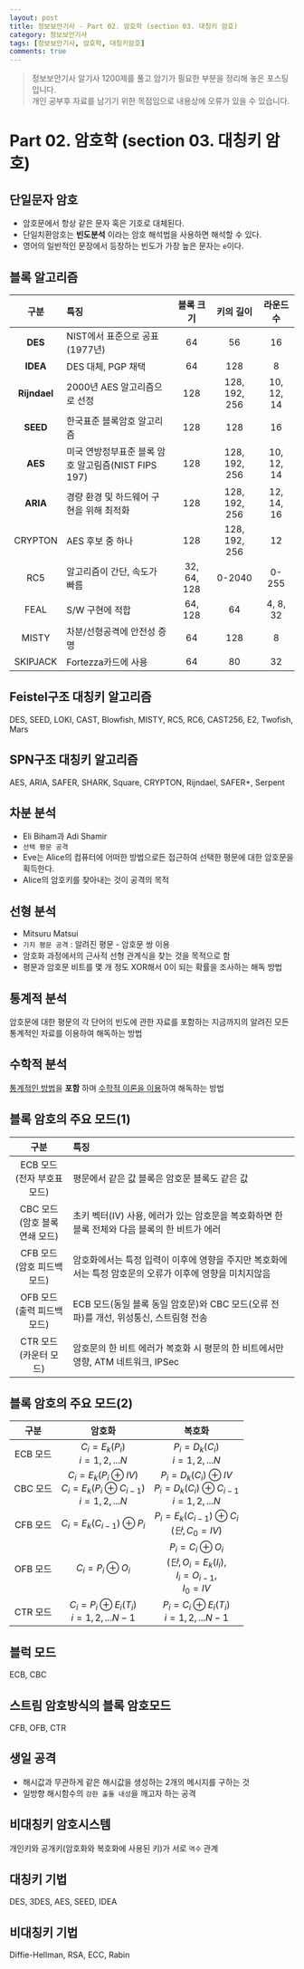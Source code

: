```yaml
---
layout: post
title: 정보보안기사 - Part 02. 암호학 (section 03. 대칭키 암호)
category: 정보보안기사
tags: [정보보안기사, 암호학, 대칭키암호]
comments: true
---
```

> 정보보안기사 알기사 1200제를 풀고 암기가 필요한 부분을 정리해 놓은 포스팅입니다.  
개인 공부후 자료를 남기기 위한 목점임으로 내용상에 오류가 있을 수 있습니다.

# Part 02. 암호학 (section 03. 대칭키 암호)
## 단일문자 암호
- 암호문에서 항상 같은 문자 혹은 기호로 대체된다.
- 단일치환암호는 **빈도분석** 이라는 암호 해석법을 사용하면 해석할 수 있다.
- 영어의 일반적인 문장에서 등장하는 빈도가 가장 높은 문자는 `e`이다.

## 블록 알고리즘

| 구분  | 특징 | 블록 크기 | 키의 길이 | 라운드 수 |
| :------------: | :----------- | :------------: | :------------: | :------------: |
| **DES** | NIST에서 표준으로 공표(1977년) | 64 | 56 | 16 |
| **IDEA** | DES 대체, PGP 채택 | 64 | 128 | 8 |
| **Rijndael** | 2000년 AES 알고리즘으로 선정 | 128 | 128, 192, 256 | 10, 12, 14 |
| **SEED** | 한국표준 블록암호 알고리즘 | 128 | 128 | 16 |
| **AES** | 미국 연방정부표준 블록 암호 알고림즘(NIST FIPS 197) | 128 | 128, 192, 256 | 10, 12, 14 |
| **ARIA** | 경량 환경 및 하드웨어 구현을 위해 최적화 | 128 | 128, 192, 256 | 12, 14, 16 |
| CRYPTON | AES 후보 중 하나 | 128 | 128, 192, 256 | 12 |
| RC5 | 알고리즘이 간단, 속도가 빠름 | 32, 64, 128 | 0-2040 | 0-255 |
| FEAL | S/W 구현에 적합 | 64, 128 | 64 | 4, 8, 32 |
| MISTY | 차분/선형공격에 안전성 증명  | 64 | 128 | 8 |
| SKIPJACK | Fortezza카드에 사용 | 64 | 80 | 32 |

## Feistel구조 대칭키 알고리즘
DES, SEED, LOKI, CAST, Blowfish, MISTY, RC5, RC6, CAST256, E2, Twofish, Mars

## SPN구조 대칭키 알고리즘
AES, ARIA, SAFER, SHARK, Square, CRYPTON, Rijndael, SAFER+, Serpent

## 차분 분석
- Eli Biham과 Adi Shamir
- `선택 평문 공격`
- Eve는 Alice의 컴퓨터에 어떠한 방법으로든 접근하여 선택한 평문에 대한 암호문을 획득한다.
- Alice의 암호키를 찾아내는 것이 공격의 목적

## 선형 분석
- Mitsuru Matsui
- `기지 평문 공격` : 알려진 평문 - 암호문 쌍 이용
- 암호화 과정에서의 근사적 선형 관계식을 찾는 것을 목적으로 함
- 평문과 암호문 비트를 몇 개 정도 XOR해서 0이 되는 확률을 조사하는 해독 방법

## 통계적 분석
암호문에 대한 평문의 각 단어의 빈도에 관한 자료를 포함하는 지금까지의 알려진 모든 통계적인 자료를 이용하여 해독하는 방법

## 수학적 분석
<U>통계적인 방법</U>을 **포함** 하며 <U>수학적 이론을 이용</U>하여 해독하는 방법

## 블록 암호의 주요 모드(1)

| 구분 | 특징 |
| :------------: | :----------- |
| ECB 모드<br>(전자 부호표 모드) | 평문에서 같은 값 블록은 암호문 블록도 같은 값 |
| CBC 모드<br>(암호 블록 연쇄 모드) | 초키 벡터(IV) 사용, 에러가 있는 암호문을 복호화하면 한 블록 전체와 다음 블록의 한 비트가 에러 |
| CFB 모드<br>(암호 피드백 모드) | 암호화에서는 특정 입력이 이후에 영향을 주지만 복호화에서는 특정 암호문의 오류가 이후에 영향을 미치지않음 |
| OFB 모드<br>(출력 피드백 모드) | ECB 모드(동일 블록 동일 암호문)와 CBC 모드(오류 전파)를 개선, 위성통신, 스트림형 전송 |
| CTR 모드<br>(카운터 모드) | 암호문의 한 비트 에러가 복호화 시 평문의 한 비트에서만 영향, ATM 네트워크, IPSec |

## 블록 암호의 주요 모드(2)

| 구분 | 암호화 | 복호화 |
| :------------: | :------------: | :------------: |
| ECB 모드 | $C_i=E_k(P_i)$<br>$i=1,2,...N$|$P_i=D_k(C_i)$<br>$i=1,2,...N$|
| CBC 모드 | $C_i=E_k(P_i\oplus IV)$ <br> $C_i=E_k(P_i\oplus C_{i-1})$ <br> $i=1,2,...N$ | $P_i=D_k(C_i)\oplus IV$ <br>  $P_i=D_k(C_i)\oplus C_{i-1}$ <br> $i=1,2,...N$ |
| CFB 모드 | $C_i=E_k(C_{i-1})\oplus P_i$ | $P_i=E_k(C_{i-1})\oplus C_i$ <br> $(단, C_0 = IV)$ |
| OFB 모드 | $C_i=P_i\oplus O_i$ | $P_i=C_i\oplus O_i$ <br> $(단, O_i = E_k(I_i),$<br>$I_i=O_{i-1},$<br>$I_0=IV$|
| CTR 모드 | $C_i=P_i\oplus E_i(T_i)$ <br> $i=1,2,...N-1$ | $P_i=C_i\oplus E_i(T_i)$ <br> $i=1,2,...N-1$ |

## 블럭 모드
ECB, CBC

## 스트림 암호방식의 블록 암호모드
CFB, OFB, CTR

## 생일 공격
- 해시값과 무관하게 같은 해시값을 생성하는 2개의 메시지를 구하는 것
- 일방향 해시함수의 `강한 출돌 내성`을 깨고자 하는 공격

## 비대칭키 암호시스템
개인키와 공개키(암호화와 복호화에 사용된 키)가 서로 `역수` 관계

## 대칭키 기법
DES, 3DES, AES, SEED, IDEA

## 비대칭키 기법
Diffie-Hellman, RSA, ECC, Rabin
